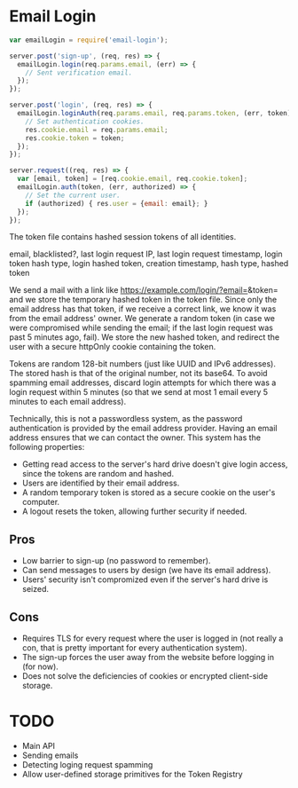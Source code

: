 # Email Login

```js
var emailLogin = require('email-login');

server.post('sign-up', (req, res) => {
  emailLogin.login(req.params.email, (err) => {
    // Sent verification email.
  });
});

server.post('login', (req, res) => {
  emailLogin.loginAuth(req.params.email, req.params.token, (err, token) => {
    // Set authentication cookies.
    res.cookie.email = req.params.email;
    res.cookie.token = token;
  });
});

server.request((req, res) => {
  var [email, token] = [req.cookie.email, req.cookie.token];
  emailLogin.auth(token, (err, authorized) => {
    // Set the current user.
    if (authorized) { res.user = {email: email}; }
  });
});
```

The token file contains hashed session tokens of all identities.

email, blacklisted?, last login request IP,
last login request timestamp, login token hash type, login hashed token,
creation timestamp, hash type, hashed token

We send a mail with a link like
https://example.com/login/?email=<email>&token=<base64>
and we store the temporary hashed token in the token file.
Since only the email address has that token, if we receive a correct link, we
know it was from the email address' owner. We generate a random token
(in case we were compromised while sending the email; if the last login
request was past 5 minutes ago, fail). We store the new hashed token, and
redirect the user with a secure httpOnly cookie containing the token.

Tokens are random 128-bit numbers (just like UUID and IPv6 addresses).
The stored hash is that of the original number, not its base64.
To avoid spamming email addresses, discard login attempts for which there was
a login request within 5 minutes (so that we send at most 1 email every 5
minutes to each email address).

Technically, this is not a passwordless system, as the password
authentication is provided by the email address provider. Having an email
address ensures that we can contact the owner. This system has the following
properties:
- Getting read access to the server's hard drive doesn't give login access,
since the tokens are random and hashed.
- Users are identified by their email address.
- A random temporary token is stored as a secure cookie on the user's
computer.
- A logout resets the token, allowing further security if needed.

## Pros

- Low barrier to sign-up (no password to remember).
- Can send messages to users by design (we have its email address).
- Users' security isn't compromized even if the server's hard drive is seized.

## Cons

- Requires TLS for every request where the user is logged in (not really a con,
  that is pretty important for every authentication system).
- The sign-up forces the user away from the website before logging in (for now).
- Does not solve the deficiencies of cookies or encrypted client-side storage.

# TODO

- Main API
- Sending emails
- Detecting loging request spamming
- Allow user-defined storage primitives for the Token Registry
